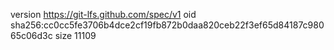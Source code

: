 version https://git-lfs.github.com/spec/v1
oid sha256:cc0cc5fe3706b4dce2cf19fb872b0daa820ceb22f3ef65d84187c98065c06d3c
size 11109
